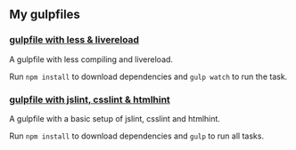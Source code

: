 ## My gulpfiles

### [gulpfile with less & livereload](gulpfile_less)

A gulpfile with less compiling and livereload.

Run `npm install` to download dependencies and `gulp watch` to run the task.


### [gulpfile with jslint, csslint & htmlhint](gulpfile_linters)

A gulpfile with a basic setup of jslint, csslint and htmlhint.

Run `npm install` to download dependencies and `gulp` to run all tasks.